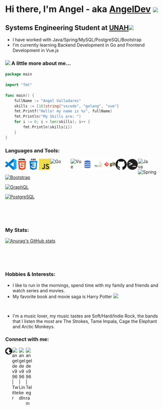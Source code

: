 # Hi there, I'm Angel - aka [AngelDev][website] <img src="https://i.imgur.com/bHA8KE7.gif" width="100">
## Systems Engineering Student at <a href="https://www.unah.edu.hn/">UNAH</a><img src="https://media.giphy.com/media/fYSnHlufseco8Fh93Z/giphy.gif" width="30">
- I have worked with Java/Spring/MySQL/PostgreSQL/Bootstrap 
- I'm currently learning Backend Development in Go and Frontend Development in Vue.js


### <img src="https://c.tenor.com/TCMWkxIkF9IAAAAi/dancing-gopher.gif" width="40"> A little more about me...  

```go                     
package main

import "fmt"

func main() {
	fullName := "Angel Valladares"
	skills := [10]string{"vscode", "golang", "vue"}
	fmt.Printf("Hello! my name is %s", fullName)
	fmt.Println("My Skills are: ")
	for i := 0; i < len(skills); i++ {
		fmt.Println(skills[i])
	}
}

```

### Languages and Tools:

[<img align="left" alt="Visual Studio Code" width="36px" src="https://raw.githubusercontent.com/github/explore/80688e429a7d4ef2fca1e82350fe8e3517d3494d/topics/visual-studio-code/visual-studio-code.png" />][vscode]

[<img align="left" alt="HTML5" width="36px" 
src="https://raw.githubusercontent.com/github/explore/80688e429a7d4ef2fca1e82350fe8e3517d3494d/topics/html/html.png" />][HTML5]

[<img align="left" alt="CSS3" width="36px" 
src="https://raw.githubusercontent.com/github/explore/80688e429a7d4ef2fca1e82350fe8e3517d3494d/topics/css/css.png" />][CSS3]

[<img align="left" alt="JavaScript" width="36px" 
src="https://raw.githubusercontent.com/github/explore/80688e429a7d4ef2fca1e82350fe8e3517d3494d/topics/javascript/javascript.png" />][JavaScript]

[<img align="left" alt="Go" width="66px" 
src="https://upload.wikimedia.org/wikipedia/commons/thumb/0/05/Go_Logo_Blue.svg/1280px-Go_Logo_Blue.svg.png" />][Go]

[<img align="left" alt="Vue" width="36px" 
src="https://vuejs.org/images/logo.svg" />][Vue]

[<img align="left" alt="SQL" width="36px" 
src="https://raw.githubusercontent.com/github/explore/80688e429a7d4ef2fca1e82350fe8e3517d3494d/topics/sql/sql.png" />][SQL]

[<img align="left" alt="MySQL" width="36px" 
src="https://raw.githubusercontent.com/github/explore/80688e429a7d4ef2fca1e82350fe8e3517d3494d/topics/mysql/mysql.png" />][MySQL]

[<img align="left" alt="Git" width="36px" 
src="https://raw.githubusercontent.com/github/explore/80688e429a7d4ef2fca1e82350fe8e3517d3494d/topics/git/git.png" />][Git]

[<img align="left" alt="GitHub" width="36px" 
src="https://raw.githubusercontent.com/github/explore/78df643247d429f6cc873026c0622819ad797942/topics/github/github.png" />][GitHub]

[<img align="left" alt="Terminal" width="36px" 
src="https://raw.githubusercontent.com/github/explore/80688e429a7d4ef2fca1e82350fe8e3517d3494d/topics/terminal/terminal.png" />][Terminal]

[<img align="left" alt="Java" width="36px" 
src="https://cdn.iconscout.com/icon/free/png-256/java-60-1174953.png" />][Java]

[<img align="left" alt="Spring" width="76px" 
src="https://res.infoq.com/news/2021/12/spring-boot-2-6/en/headerimage/generatedHeaderImage-1639689510090.jpg" />][Spring]

[<img align="Bootstrap" alt="Bootstrap" width="36px" 
src="https://v5.getbootstrap.com/docs/5.0/assets/brand/bootstrap-logo-shadow.png" />][Bootstrap]

[<img align="GraphQL" alt="GraphQL" width="36px" 
src="https://symbols.getvecta.com/stencil_82/66_graphql-icon.cdedad214a.svg" />][GraphQL]

[<img align="PostgreSQL" alt="PostgreSQL" width="36px" 
src="https://cdn.icon-icons.com/icons2/2415/PNG/512/postgresql_plain_wordmark_logo_icon_146390.png" />][PostgreSQL]


<br />
<br />
<br />

### My Stats:
[![Anurag's GitHub stats](https://github-readme-stats.vercel.app/api?username=angeldev996)](https://github.com/anuraghazra/github-readme-stats)



<br />
<br />
<br />

### Hobbies & Interests:


- I like to run in the mornings, spend time with my family and friends and watch series and movies.
- My favorite book and movie saga is Harry Potter <img src="https://cdn.dribbble.com/users/2851002/screenshots/6870633/harry_potter.gif" width="70">

<br/>

- I'm a music lover, my music tastes are Soft/Hard/Indie Rock, the bands that I listen the most are The Strokes, Tame Impala, Cage the Elephant and Arctic Monkeys.




### Connect with me:

[<img align="left" alt="angeldev996.com" width="22px" src="https://raw.githubusercontent.com/iconic/open-iconic/master/svg/globe.svg" />][website]
[<img align="left" alt="angeldev996 | Twitter" width="22px" src="https://cdn.jsdelivr.net/npm/simple-icons@v3/icons/twitter.svg" />][twitter]
[<img align="left" alt="angeldev996 | LinkedIn" width="22px" src="https://cdn.jsdelivr.net/npm/simple-icons@v3/icons/linkedin.svg" />][linkedin]
[<img align="left" alt="angeldev996 | Telegram" width="22px" src="https://cdn.jsdelivr.net/npm/simple-icons@v3/icons/telegram.svg" />][telegram]


<br/>


[website]: https://angeldev996.me
[twitter]: https://twitter.com/_Angel996
[instagram]: https://www.instagram.com/angel.va96/?hl=es-la
[linkedin]: https://www.linkedin.com/in/angel-ariel-valladares-422490159/
[telegram]: https://t.me/AngelDev996


[vscode]: https://code.visualstudio.com/
[HTML5]: https://developer.mozilla.org/es/docs/Glossary/HTML5
[CSS3]: https://developer.mozilla.org/es/docs/Web/CSS
[JavaScript]: https://www.javascript.com/
[Go]: https://go.dev/
[SQL]: https://www.w3schools.com/sql/
[MySQL]: https://www.mysql.com/
[Git]: https://git-scm.com/
[GitHub]: https://github.com/
[Terminal]: https://www.gnu.org/software/bash/
[Vue]: https://vuejs.org/
[Java]: https://www.java.com/
[Spring]: https://spring.io/
[Bootstrap]: https://getbootstrap.com/
[GraphQL]: https://graphql.org/
[PostgreSQL]: https://www.postgresql.org/






